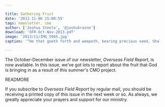 ```yaml
---

title: Gathering Fruit
date: '2013-11-06 15:00:55'
tags: newsletter, cmo
author: ['Joshua Steele', '@joshukraine']
download: 'OFR-Oct-Nov-2013.pdf'
image: '2013/11/IMG_5965.jpg'
caption: '“He that goeth forth and weepeth, bearing precious seed, Shall doubtless come again with rejoicing, bringing his sheaves with him.” (Psalm 126:6)'

---
```


The October-December issue of our newsletter, *Overseas Field Report*, is now available. In this issue, we've got lots to report about the fruit that God is bringing in as a result of this summer's CMO project.

READMORE

If you subscribe to *Overseas Field Report* by regular mail, you should be receiving a printed copy of this issue in the next week or so. As always, we greatly appreciate your prayers and support for our ministry.
